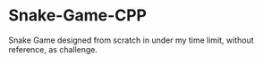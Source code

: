 # Snake-Game-CPP
Snake Game designed from scratch in under my time limit, without reference, as challenge.
